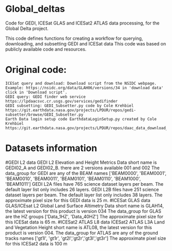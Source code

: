# Global_deltas
Code for GEDI, ICESat GLAS and ICESat2 ATLAS data processing, for the Global Delta project.

This code defines functions for creating a workflow for querying, downloading, and subsetting GEDI and ICESat data
This code was based on publicly available code and resources.

# Original code:
    ICESat query and download: Download script from the NSIDC webpage. Example: https://nsidc.org/data/GLAH06/versions/34 in 'download data' click in 'Download script'.
    GEDI query: GEDI finder web service https://lpdaacsvc.cr.usgs.gov/services/gedifinder
    GEDI subsetting: GEDI_Subsetter.py code by Cole Krehbiel https://git.earthdata.nasa.gov/projects/LPDUR/repos/gedi-subsetter/browse/GEDI_Subsetter.py 
    Earth Data login setup code EarthdataLoginSetup.py created by Cole Krehbiel https://git.earthdata.nasa.gov/projects/LPDUR/repos/daac_data_download_python/browse/EarthdataLoginSetup.py
# Datasets information
#GEDI L2 data
GEDI L2 Elevation and Height Metrics Data short name is GEDI02_A and GEDI02_B. there are 2 versions available 001 and 002
The data_group for GEDI are any of the BEAM names ['BEAM0000', 'BEAM0001', 'BEAM0010', 'BEAM0011', 'BEAM0101', 'BEAM0110', 'BEAM1000', 'BEAM1011']
GEDI L2A files have 765 science dataset layers per beam. The default layer list only includes 26 layers. 
GEDI L2B files have 251 science dataset layers per beam. The default layer list only includes 38 layers. 
The approximate pixel size for this GEDI data is 25 m. 
#ICESat GLAS data
GLAS/ICEsat L2 Global Land Surface Altimetry Data short name is GLAH14, the latest version for this product is version 034
The data_group for GLAS are the HZ groups ['Data_1HZ', 'Data_40HZ']
The approximate pixel size for this ICESat data is 65 m.
#ICESat2 ATLAS L8 data
ICESat2 ATLAS L3A Land and Vegetation Height short name is ATL08, the latest version for this product is version 004.
The data_group for ATLAS are any of the ground tracks names ['gt1l', 'gt1r', 'gt2l','gt2r','gt3l','gt3r']
The approximate pixel size for this ICESat2 data is 100 m

